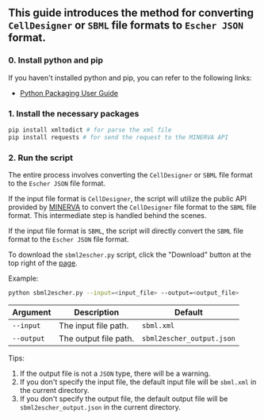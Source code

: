 ## This guide introduces the method for converting `CellDesigner` or `SBML` file formats to `Escher JSON` format.

### 0. Install python and pip

If you haven't installed python and pip, you can refer to the following links:

- [Python Packaging User Guide](https://packaging.python.org/en/latest/tutorials/installing-packages/)

### 1. Install the necessary packages

```bash
pip install xmltodict # for parse the xml file
pip install requests # for send the request to the MINERVA API
```

### 2. Run the script

The entire process involves converting the `CellDesigner` or `SBML` file format to the `Escher JSON` file format.

If the input file format is `CellDesigner`, the script will utilize the public API provided by [MINERVA](https://minerva.pages.uni.lu/doc/api/16.4/index.html) to convert the `CellDesigner` file format to the `SBML` file format. This intermediate step is handled behind the scenes.

If the input file format is `SBML`, the script will directly convert the `SBML` file format to the `Escher JSON` file format.

To download the `sbml2escher.py` script, click the "Download" button at the top right of the [page](https://github.com/opencobra/escher/blob/a46146e34ae8f21edbd2b9029a7489915d3f72dd/py/io/sbml2escher.py).

Example:

```bash
python sbml2escher.py --input=<input_file> --output=<output_file>
```

| Argument         | Description            | Default                           |
|------------------|------------------------|-----------------------------------|
| `--input`        | The input file path.   | `sbml.xml`                |
| `--output`       | The output file path.  | `sbml2escher_output.json` |

Tips:

1. If the output file is not a `JSON` type, there will be a warning.
2. If you don't specify the input file, the default input file will be `sbml.xml` in the current directory.
3. If you don't specify the output file, the default output file will be `sbml2escher_output.json` in the
   current directory.